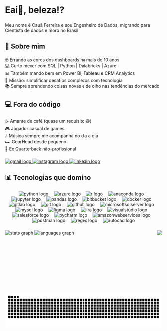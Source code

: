 <h1 align="left">Eai👋, beleza!?</h1>

###

<p align="left">Meu nome é Cauã Ferreira e sou Engenheiro de Dados, migrando para Cientista de dados e moro no Brasil</p>

###

<h2 align="left">🚀 Sobre mim</h2>

###

<p align="left">🤓 Errando as cores dos dashboards há mais de 10 anos<br>💻 Curto mexer com SQL | Python | Databricks | Azure<br>📊 Também mando bem em Power BI, Tableau e CRM Analytics<br>🎯 Missão: simplificar desafios complexos com tecnologia<br>📚 Sempre aprendendo coisas novas e de olho nas tendências do mercado</p>

###

<h2 align="left">💻 Fora do código</h2>

###

<p align="left">☕ Amante de café (quase um requisito 😅)<br>🎮 Jogador casual de games<br>🎶 Música sempre me acompanha no dia a dia<br>🏎️ GearHead desde pequeno<br>🏈 Ex Quarterback não-profissional</p>

###

<div align="left">
  <a href="mailto:caua.fer@gmail.com" target="_blank">
    <img src="https://img.shields.io/static/v1?message=Fala%20comigo&logo=gmail&label=&color=D14836&logoColor=white&labelColor=&style=for-the-badge" height="30" alt="gmail logo"  />
  </a>
  <a href="https://www.instagram.com/caua_ferreiraa/" target="_blank">
    <img src="https://img.shields.io/static/v1?message=Me%20Segue%20ai&logo=instagram&label=&color=E4405F&logoColor=white&labelColor=&style=for-the-badge" height="30" alt="instagram logo"  />
  </a>
  <a href="https://www.linkedin.com/in/cauaferreira/" target="_blank">
    <img src="https://img.shields.io/static/v1?message=Eu%20trabalho,%20viu?!&logo=linkedin&label=&color=0077B5&logoColor=white&labelColor=&style=for-the-badge" height="30" alt="linkedin logo"  />
  </a>
</div>

###

<h2 align="left">📊 Tecnologias que domino</h2>

###

<div align="center">
  <img src="https://cdn.jsdelivr.net/gh/devicons/devicon/icons/python/python-original.svg" height="40" alt="python logo"  />
  <img width="10" />
  <img src="https://cdn.jsdelivr.net/gh/devicons/devicon/icons/azure/azure-original.svg" height="40" alt="azure logo"  />
  <img width="10" />
  <img src="https://cdn.jsdelivr.net/gh/devicons/devicon/icons/r/r-original.svg" height="40" alt="r logo"  />
  <img width="10" />
  <img src="https://cdn.jsdelivr.net/gh/devicons/devicon/icons/anaconda/anaconda-original.svg" height="40" alt="anaconda logo"  />
  <img width="10" />
  <img src="https://cdn.jsdelivr.net/gh/devicons/devicon/icons/jupyter/jupyter-original.svg" height="40" alt="jupyter logo"  />
  <img width="10" />
  <img src="https://cdn.jsdelivr.net/gh/devicons/devicon/icons/pandas/pandas-original.svg" height="40" alt="pandas logo"  />
  <img width="10" />
  <img src="https://cdn.jsdelivr.net/gh/devicons/devicon/icons/bitbucket/bitbucket-original.svg" height="40" alt="bitbucket logo"  />
  <img width="10" />
  <img src="https://cdn.jsdelivr.net/gh/devicons/devicon/icons/docker/docker-original.svg" height="40" alt="docker logo"  />
  <img width="10" />
  <img src="https://cdn.jsdelivr.net/gh/devicons/devicon/icons/gitlab/gitlab-original.svg" height="40" alt="gitlab logo"  />
  <img width="10" />
  <img src="https://cdn.jsdelivr.net/gh/devicons/devicon/icons/git/git-original.svg" height="40" alt="git logo"  />
  <img width="10" />
  <img src="https://cdn.jsdelivr.net/gh/devicons/devicon/icons/github/github-original.svg" height="40" alt="github logo"  />
  <img width="10" />
  <img src="https://cdn.jsdelivr.net/gh/devicons/devicon/icons/microsoftsqlserver/microsoftsqlserver-plain.svg" height="40" alt="microsoftsqlserver logo"  />
  <img width="10" />
  <img src="https://cdn.jsdelivr.net/gh/devicons/devicon/icons/mysql/mysql-original.svg" height="40" alt="mysql logo"  />
  <img width="10" />
  <img src="https://cdn.jsdelivr.net/gh/devicons/devicon/icons/figma/figma-original.svg" height="40" alt="figma logo"  />
  <img width="10" />
  <img src="https://cdn.jsdelivr.net/gh/devicons/devicon/icons/jira/jira-original.svg" height="40" alt="jira logo"  />
  <img width="10" />
  <img src="https://cdn.jsdelivr.net/gh/devicons/devicon/icons/visualstudio/visualstudio-plain.svg" height="40" alt="visualstudio logo"  />
  <img width="10" />
  <img src="https://cdn.jsdelivr.net/gh/devicons/devicon/icons/salesforce/salesforce-original.svg" height="40" alt="salesforce logo"  />
  <img width="10" />
  <img src="https://cdn.jsdelivr.net/gh/devicons/devicon/icons/pycharm/pycharm-original.svg" height="40" alt="pycharm logo"  />
  <img width="10" />
  <img src="https://cdn.jsdelivr.net/gh/devicons/devicon/icons/amazonwebservices/amazonwebservices-line-wordmark.svg" height="40" alt="amazonwebservices logo"  />
  <img width="10" />
  <img src="https://skillicons.dev/icons?i=postman" height="40" alt="postman logo"  />
  <img width="10" />
  <img src="https://skillicons.dev/icons?i=regex" height="40" alt="regex logo"  />
  <img width="10" />
  <img src="https://skillicons.dev/icons?i=autocad" height="40" alt="autocad logo"  />
</div>

###

<img align="right" height="200" src="https://media4.giphy.com/media/v1.Y2lkPTc5MGI3NjExNGNwN296bXE3MjF5ZW9hcXdvcXhjcW1wdGh6eHY5MDAzNnl0bjVkZCZlcD12MV9pbnRlcm5hbF9naWZfYnlfaWQmY3Q9cw/x4unLoM3hApc2Cw5kO/giphy.gif"  />

###

<div align="left">
  <img src="https://github-readme-stats.vercel.app/api?username=caua-ferreira&hide_title=false&hide_rank=false&show_icons=true&include_all_commits=true&count_private=true&disable_animations=false&theme=dark&locale=pt-br&hide_border=true&custom_title=V%C3%AA%20meus%20n%C3%BAmeros%20ai:" height="150" alt="stats graph"  />
  <img src="https://github-readme-stats.vercel.app/api/top-langs?username=caua-ferreira&locale=pt-br&hide_title=false&layout=compact&card_width=320&langs_count=10&theme=dark&hide_border=true&custom_title=O%20que%20eu%20cOdeio%20mais:" height="150" alt="languages graph"  />
</div>

###

<img src="https://raw.githubusercontent.com/caua-ferreira/caua-ferreira/output/snake.svg" alt="Snake animation" />

###
